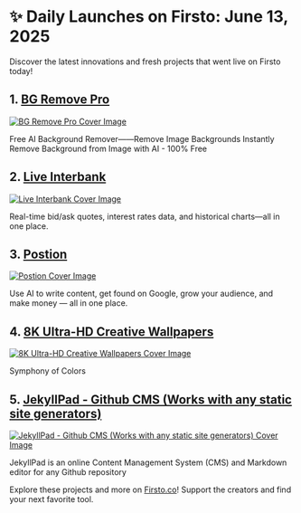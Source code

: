 # ✨ Daily Launches on Firsto: June 13, 2025

Discover the latest innovations and fresh projects that went live on Firsto today!

## 1. [BG Remove Pro](https://firsto.co/projects/bg-remove-pro)

[![BG Remove Pro Cover Image](https://607255gt6f.ufs.sh/f/ViZtN9dvJxPtke27tcDNeCU1w3hVqAcWOZ025dPgzfDTSMnR)](https://firsto.co/projects/bg-remove-pro)

 Free AI Background Remover——Remove Image Backgrounds Instantly Remove Background from Image with AI - 100% Free



## 2. [Live Interbank](https://firsto.co/projects/live-interbank)

[![Live Interbank Cover Image](https://607255gt6f.ufs.sh/f/ViZtN9dvJxPtN5mVYqznAMhmfkr426E1zZIHVDYQ7XcGwOa5)](https://firsto.co/projects/live-interbank)

 Real-time bid/ask quotes, interest rates data, and historical charts—all in one place.



## 3. [Postion](https://firsto.co/projects/postion)

[![Postion Cover Image](https://607255gt6f.ufs.sh/f/ViZtN9dvJxPtWv3XqfrzSFhxDmiWLak9Xp8Oqgsc5J0nvICN)](https://firsto.co/projects/postion)

 Use AI to write content, get found on Google, grow your audience, and make money — all in one place.



## 4. [8K Ultra-HD Creative Wallpapers](https://firsto.co/projects/8k-ultra-hd-creative-wallpapers)

[![8K Ultra-HD Creative Wallpapers Cover Image](https://607255gt6f.ufs.sh/f/ViZtN9dvJxPt7DU7cDrBtUlOYpDaikF8wo2qhx5fALrXjyCg)](https://firsto.co/projects/8k-ultra-hd-creative-wallpapers)

 Symphony of Colors



## 5. [JekyllPad - Github CMS (Works with any static site generators)](https://firsto.co/projects/jekyllpad-github-cms-works-with-any-static-site-generators)

[![JekyllPad - Github CMS (Works with any static site generators) Cover Image](https://607255gt6f.ufs.sh/f/ViZtN9dvJxPtRdTGtXHxh3QudU68iJNCsg4OfWyTonb9rjR1)](https://firsto.co/projects/jekyllpad-github-cms-works-with-any-static-site-generators)

 JekyllPad is an online Content Management System (CMS) and Markdown editor for any Github repository




Explore these projects and more on [Firsto.co](https://firsto.co)! Support the creators and find your next favorite tool.
